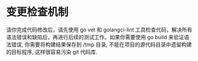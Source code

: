 # 变更检查机制

请你完成代码修改后，请先使用 go vet 和 golangci-lint 工具检查代码，解决所有语法错误和缺陷后，再进行后续的测试工作。如果你需要使用 go build 来验证语法错误, 你需要将构建结果保存到 /tmp 目录, 不能在项目的源代码目录中遗留构建的目标程序, 这样很容易污染 git 代码库.
